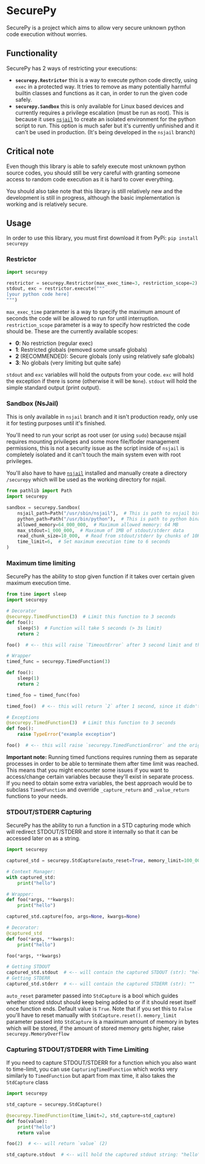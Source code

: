 # SecurePy

SecurePy is a project which aims to allow very secure unknown python code execution without worries.

## Functionality

SecurePy has 2 ways of restricting your executions:

- **`securepy.Restrictor`** this is a way to execute python code directly, using `exec` in a protected way. It tries to remove as many potentially harmful builtin classes and functions as it can, in order to run the given code safely.
- **`securepy.Sandbox`** this is only available for Linux based devices and currently requires a privilege escalation (must be run as root). This is because it uses [`nsjail`](https://github.com/google/nsjail) to create an isolated environment for the python script to run. This option is much safer but it's currently unfinished and it can't be used in production. (It's being developed in the `nsjail` branch)

## Critical note

Even though this library is able to safely execute most unknown python source codes, you should still be very careful with granting someone access to random code execution as it is hard to cover everything.

You should also take note that this library is still relatively new and the development is still in progress, although the basic implementation is working and is relatively secure.

## Usage

In order to use this library, you must first download it from PyPi: `pip install securepy`

### Restrictor

```py
import securepy

restrictor = securepy.Restrictor(max_exec_time=3, restriction_scope=2)
stdout, exc = restrictor.execute("""
[your python code here]
""")
```

`max_exec_time` parameter is a way to specify the maximum amount of seconds the code will be allowed to run for until interruption.
`restriction_scope` parameter is a way to specify how restricted the code should be. These are the currently available scopes:

- **0**: No restriction (regular exec)
- **1**: Restricted globals (removed some unsafe globals)
- **2** (RECOMMENDED): Secure globals (only using relatively safe globals)
- **3**: No globals (very limiting but quite safe)

`stdout` and `exc` variables will hold the outputs from your code. `exc` will hold the exception if there is some (otherwise it will be `None`). `stdout` will hold the simple standard output (print output).

### Sandbox (NsJail)

This is only available in `nsjail` branch and it isn't production ready, only use it for testing purposes until it's finished.

You'll need to run your script as root user (or using `sudo`) because nsjail requires mounting privileges and some more file/floder management permissions, this is not a security issue as the script inside of `nsjail` is completely isolated and it can't touch the main system even with root privileges.

You'll also have to have [`nsjail`](https://github.com/google/nsjail) installed and manually create a directory `/securepy` which will be used as the working directory for nsjail.

```py
from pathlib import Path
import securepy

sandbox = securepy.Sandbox(
    nsjail_path=Path("/usr/sbin/nsjail"),  # This is path to nsjail binary (not necessary if left default)
    python_path=Path("/usr/bin/python"),  # This is path to python binary (not necessary if left default)
    allowed_memory=64_000_000,  # Maximum allowed memory: 64 MB
    max_stdout=1_000_000,  # Maximum of 1MB of stdout/stderr data
    read_chunk_size=10_000,  # Read from stdout/stderr by chunks of 10KB
    time_limit=6,  # Set maximum execution time to 6 seconds
)
```

### Maximum time limiting

SecurePy has the ability to stop given function if it takes over certain given maximum execution time.

```py
from time import sleep
import securepy

# Decorator
@securepy.TimedFunction(3)  # Limit this function to 3 seconds
def foo():
    sleep(5)  # Function will take 5 seconds (> 3s limit)
    return 2

foo()  # <-- this will raise `TimeoutError` after 3 second limit and the execution of the function will be automatically stopped.

# Wrapper
timed_func = securepy.TimedFunction(3)

def foo():
    sleep(1)
    return 2

timed_foo = timed_func(foo)

timed_foo()  # <-- this will return `2` after 1 second, since it didn't reach the given limit

# Exceptions
@securepy.TimedFunction(3)  # Limit this function to 3 seconds
def foo():
    raise TypeError("example exception")

foo()  # <-- this will raise `securepy.TimedFunctionError` and the original exception will be stored in `TimedFunctionError.inner_exception`
```

**Important note:** Running timed functions requires running them as separate processes in order to be able to terminate them after time limit was reached. This means that you might encounter some issues if you want to access/change certain variables because they'll exist in separate process. If you need to obtain some extra variables, the best approach would be to subclass `TimedFunction` and override `_capture_return` and `_value_return` functions to your needs.

### STDOUT/STDERR Capturing

SecurePy has the ability to run a function in a STD capturing mode which will redirect STDOUT/STDERR and store it internally so that it can be accessed later on as a string.

```py
import securepy

captured_std = securepy.StdCapture(auto_reset=True, memory_limit=100_000)

# Context Manager:
with captured_std:
    print("hello")

# Wrapper:
def foo(*args, **kwargs):
    print("hello")

captured_std.capture(foo, args=None, kwargs=None)

# Decorator:
@captured_std
def foo(*args, **kwargs):
    print("hello")

foo(*args, **kwargs)

# Getting STDOUT
captured_std.stdout  # <-- will contain the captured STDOUT (str): "hello\n"
# Getting STDERR
captured_std.stderr  # <-- will contain the captured STDERR (str): ""
```

`auto_reset` parameter passed into `StdCapture` is a bool which guides whether stored stdout should keep being added to or if it should reset itself once function ends. Default value is `True`. Note that if you set this to `False` you'll have to reset manually with `StdCapture.reset()`.
`memory_limit` parameter passed into `StdCapture` is a maximum amount of memory in bytes which will be stored, if the amount of stored memory gets higher, raise `securepy.MemoryOverflow`

### Capturing STDOUT/STDERR with Time Limiting

If you need to capture STDOUT/STDERR for a function which you also want to time-limit, you can use `CapturingTimedFunction` which works very similarly to `TimedFunction` but apart from max time, it also takes the `StdCapture` class

```py
import securepy

std_capture = securepy.StdCapture()

@securepy.TimedFunction(time_limit=2, std_capture=std_capture)
def foo(value):
    print("hello")
    return value

foo(2)  # <-- will return `value` (2)

std_capture.stdout  # <-- will hold the captured stdout string: "hello\n"
```

